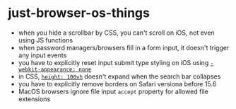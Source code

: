 # just-browser-os-things
- when you hide a scrollbar by CSS, you can't scroll on iOS, not even using JS functions
- when password managers/browsers fill in a form input, it doesn't trigger any input events
- you have to explicitly reset input submit type styling on iOS using [`-webkit-appearance: none`](https://stackoverflow.com/a/5452829/15613610) 
- in CSS, [`height: 100vh`](https://css-tricks.com/css-fix-for-100vh-in-mobile-webkit/) doesn't expand when the search bar collapses 
- you have to explicitly remove borders on Safari versiona before 15.6 
- MacOS browsers ignore file input `accept` property for allowed file extensions
